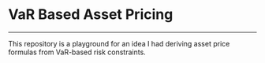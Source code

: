 # VaR Based Asset Pricing
---
This repository is a playground for an idea I had deriving asset price formulas from VaR-based risk constraints.
